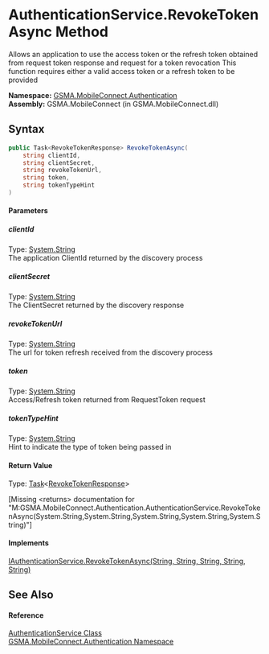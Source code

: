 AuthenticationService.RevokeTokenAsync Method
=============================================
Allows an application to use the access token or the refresh token obtained from request token response and request for a token revocation This function requires either a valid access token or a refresh token to be provided

**Namespace:** [GSMA.MobileConnect.Authentication][1]  
**Assembly:** GSMA.MobileConnect (in GSMA.MobileConnect.dll)

Syntax
------

```csharp
public Task<RevokeTokenResponse> RevokeTokenAsync(
	string clientId,
	string clientSecret,
	string revokeTokenUrl,
	string token,
	string tokenTypeHint
)
```

#### Parameters

##### *clientId*
Type: [System.String][2]  
The application ClientId returned by the discovery process

##### *clientSecret*
Type: [System.String][2]  
The ClientSecret returned by the discovery response

##### *revokeTokenUrl*
Type: [System.String][2]  
The url for token refresh received from the discovery process

##### *token*
Type: [System.String][2]  
Access/Refresh token returned from RequestToken request

##### *tokenTypeHint*
Type: [System.String][2]  
Hint to indicate the type of token being passed in

#### Return Value
Type: [Task][3]&lt;[RevokeTokenResponse][4]>  

[Missing &lt;returns> documentation for "M:GSMA.MobileConnect.Authentication.AuthenticationService.RevokeTokenAsync(System.String,System.String,System.String,System.String,System.String)"]

#### Implements
[IAuthenticationService.RevokeTokenAsync(String, String, String, String, String)][5]  


See Also
--------

#### Reference
[AuthenticationService Class][6]  
[GSMA.MobileConnect.Authentication Namespace][1]  

[1]: ../README.md
[2]: http://msdn.microsoft.com/en-us/library/s1wwdcbf
[3]: http://msdn.microsoft.com/en-us/library/dd321424
[4]: ../RevokeTokenResponse/README.md
[5]: ../IAuthenticationService/RevokeTokenAsync.md
[6]: README.md
[7]: ../../_icons/Help.png